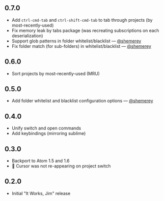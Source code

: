 ## 0.7.0

* Add `ctrl-cmd-tab` and `ctrl-shift-cmd-tab` to tab through projects (by most-recently-used)
* Fix memory leak by tabs package (was recreating subscriptions on each deserialization)
* Support glob patterns in folder whitelist/blacklist — [@shemerey](https://github.com/shemerey)
* Fix folder match (for sub-folders) in whitelist/blacklist — [@shemerey](https://github.com/shemerey)

## 0.6.0

* Sort projects by most-recently-used (MRU)

## 0.5.0

* Add folder whitelist and blacklist configuration options — [@shemerey](https://github.com/shemerey)

## 0.4.0

* Unify switch and open commands
* Add keybindings (mirroring sublime)

## 0.3.0

* Backport to Atom 1.5 and 1.6
* :bug: Cursor was not re-appearing on project switch

## 0.2.0

* Initial "It Works, Jim" release
